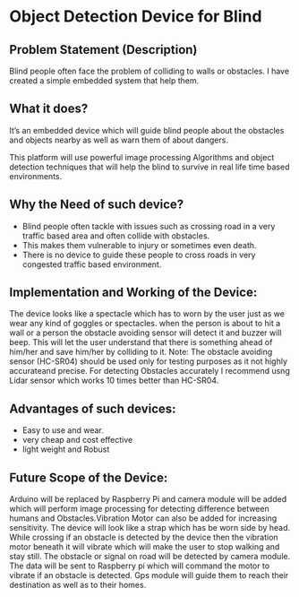 # Object Detection Device for Blind 


## Problem Statement (Description) 
Blind people often face the problem of colliding to walls or obstacles. I have created a simple embedded system that help them.

## What it does?

It’s an embedded device which will guide blind people about the obstacles and objects nearby as well as warn them of about dangers.

This platform will use powerful image processing Algorithms and object detection techniques that will help the blind to survive in real life time based environments.

## Why the Need of such device?

- Blind people often tackle with issues such as crossing road in a very traffic based area and often collide with obstacles.
- This makes them vulnerable to injury or sometimes even death.
- There is no device to guide these people to cross roads in very congested traffic based environment.

## Implementation and Working of the Device:
The device looks like a spectacle which has to worn by the user just as we wear any kind of goggles or spectacles.
when the person is about to hit a wall or a person the obstacle avoiding sensor will detect it and buzzer will beep.
This will let the user understand that there is something ahead of him/her and save him/her by colliding to it.
Note: The obstacle avoiding sensor (HC-SR04) should be used only for testing purposes as it not highly accurateand precise. For detecting Obstacles accurately I recommend usng Lidar sensor which works 10 times better than HC-SR04.

## Advantages of such devices:

- Easy to use and wear.
- very cheap and cost effective
- light weight and Robust

## Future Scope of the Device:
Arduino will be replaced by Raspberry Pi and camera module will be added which will perform image processing for detecting difference between humans and Obstacles.Vibration Motor can also be added for increasing sensitivity.
The device will look like a strap which has be worn side by head.
While crossing if an obstacle is detected by the device then the vibration motor beneath it will vibrate which will make the user to stop walking and stay still.
The obstacle or signal on road will be detected by camera module. The data will be sent to Raspberry pi which will command the motor to vibrate if an obstacle is detected. Gps module will guide them to reach their destination as well as to their homes.
